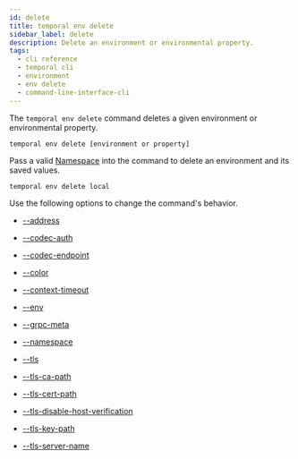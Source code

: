 ```yaml
---
id: delete
title: temporal env delete
sidebar_label: delete
description: Delete an environment or environmental property.
tags:
  - cli reference
  - temporal cli
  - environment
  - env delete
  - command-line-interface-cli
---
```


The `temporal env delete` command deletes a given environment or environmental property.

`temporal env delete [environment or property]`

Pass a valid [Namespace](/concepts/what-is-a-namespace) into the command to delete an environment and its saved values.

`temporal env delete local`

Use the following options to change the command's behavior.

- [--address](/cli/cmd-options/address)

- [--codec-auth](/cli/cmd-options/codec-auth)

- [--codec-endpoint](/cli/cmd-options/codec-endpoint)

- [--color](/cli/cmd-options/color)

- [--context-timeout](/cli/cmd-options/context-timeout)

- [--env](/cli/cmd-options/env)

- [--grpc-meta](/cli/cmd-options/grpc-meta)

- [--namespace](/cli/cmd-options/namespace)

- [--tls](/cli/cmd-options/tls)

- [--tls-ca-path](/cli/cmd-options/tls-ca-path)

- [--tls-cert-path](/cli/cmd-options/tls-cert-path)

- [--tls-disable-host-verification](/cli/cmd-options/tls-disable-host-verification)

- [--tls-key-path](/cli/cmd-options/tls-key-path)

- [--tls-server-name](/cli/cmd-options/tls-server-name)
